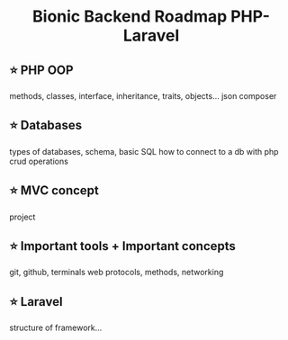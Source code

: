 <h1 align="center">Bionic Backend Roadmap PHP-Laravel</h1>

## ⭐ PHP OOP
methods, classes, interface, inheritance, traits, objects...
json 
composer

## ⭐ Databases
types of databases, schema, basic SQL
how to connect to a db with php
crud operations

## ⭐ MVC concept
project 

## ⭐ Important tools + Important concepts
git, github, terminals
web protocols, methods, networking

## ⭐ Laravel
structure of framework...

